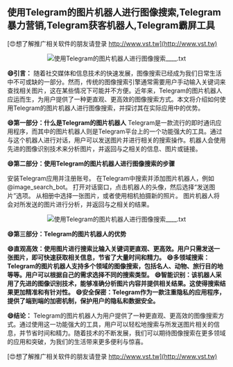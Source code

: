 ## **使用Telegram的图片机器人进行图像搜索,Telegram暴力营销,Telegram获客机器人,Telegram霸屏工具**

[😍想了解推广相关软件的朋友请登录 http://www.vst.tw](http://www.vst.tw)

 <center><img src="https://vst.tw/MP4/tuiguang/png/5.png" alt="使用Telegram的图片机器人进行图像搜索____.txt"></center>

**😄引言：**
随着社交媒体和信息技术的快速发展，图像搜索已经成为我们日常生活中不可或缺的一部分。然而，传统的图像搜索引擎通常需要用户手动输入关键词来查找相关图片，这在某些情况下可能并不方便。近年来，Telegram的图片机器人应运而生，为用户提供了一种更直观、更高效的图像搜索方式。本文将介绍如何使用Telegram的图片机器人进行图像搜索，并探讨其在实际应用中的优势。

**😄第一部分：什么是Telegram的图片机器人**
Telegram是一款流行的即时通讯应用程序，而其中的图片机器人则是Telegram平台上的一个功能强大的工具。通过与这个机器人进行对话，用户可以发送图片并进行相关的搜索操作。机器人会使用先进的图像识别技术来分析图片，并返回与之相关的信息、图片或链接。

**😄第二部分：使用Telegram的图片机器人进行图像搜索的步骤**

安装Telegram应用并注册账号。
在Telegram中搜索并添加图片机器人，例如@image_search_bot。
打开对话窗口，点击机器人的头像，然后选择“发送图片”选项。
从相册中选择一张图片，或者使用相机拍摄新的照片。
图片机器人将会对所发送的图片进行分析，并返回与之相关的结果。

 <center><img src="https://vst.tw/MP4/tuiguang/png/5.png" alt="使用Telegram的图片机器人进行图像搜索____.txt"></center>

**😄第三部分：Telegram的图片机器人的优势**

**😄直观高效：使用图片进行搜索比输入关键词更直观、更高效。用户只需发送一张图片，即可快速获取相关信息，节省了大量时间和精力。**
**😄多领域搜索：Telegram的图片机器人支持多个领域的图像搜索，包括名人、动物、旅行目的地等等。用户可以根据自己的需求选择不同的搜索类型。**
**😄智能识别：该机器人采用了先进的图像识别技术，能够准确分析图片内容并提供相关结果。这使得搜索结果更加精准和有针对性。**
**😄安全保密：Telegram作为一款注重隐私的应用程序，提供了端到端的加密机制，保护用户的隐私和数据安全。**

**😄结论：**
Telegram的图片机器人为用户提供了一种更直观、更高效的图像搜索方式。通过使用这一功能强大的工具，用户可以轻松地搜索与所发送图片相关的信息，并节省时间和精力。随着技术的不断发展，我们可以期待图像搜索在更多领域的应用和突破，为我们的生活带来更多便利与惊喜。

[😍想了解推广相关软件的朋友请登录 http://www.vst.tw](http://www.vst.tw)



